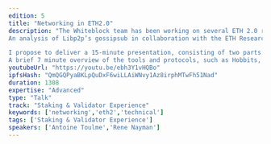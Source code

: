 ```yaml
---
edition: 5
title: "Networking in ETH2.0"
description: "The Whiteblock team has been working on several ETH 2.0 related projects over the past year. These projects include:
An analysis of Libp2p’s gossipsub in collaboration with the ETH Research team, The development of protocol-specific tooling and utilities, constituting the basis of the ETH2.0 test runner (developed in collaboration with Moloch DAO and provided to the community as open source software), as well as Contributing to the specification for the currently implemented wire protocol. 

I propose to deliver a 15-minute presentation, consisting of two parts: 
A brief 7 minute overview of the tools and protocols, such as Hobbits, a lightweight wire protocol designed to allow Eth2.0 clients to exchange information, developed to accelerate the testing of Eth 2.0 client; and an 8 minute summary of Whiteblock’s most recent analyses on Eth2.0 networking protocols such as libp2p."
youtubeUrl: "https://youtu.be/ebh3Y1vHQBo"
ipfsHash: "QmQGQPyaBKLpQuDxF6wiLLAiWNvy1Az8irphMTwFh51Nad"
duration: 1308
expertise: "Advanced"
type: "Talk"
track: "Staking & Validator Experience"
keywords: ['networking','eth2','technical']
tags: ['Staking & Validator Experience']
speakers: ['Antoine Toulme','Rene Nayman']
---
```

